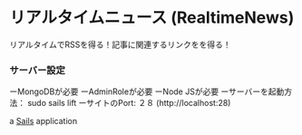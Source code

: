 # リアルタイムニュース (RealtimeNews)
リアルタイムでRSSを得る！記事に関連するリンクをを得る！

<h3>サーバー設定</h3>
ーMongoDBが必要
ーAdminRoleが必要
ーNode JSが必要
ーサーバーを起動方法： sudo sails lift
ーサイトのPort: ２８ (http://localhost:28)

a [Sails](http://sailsjs.org) application
